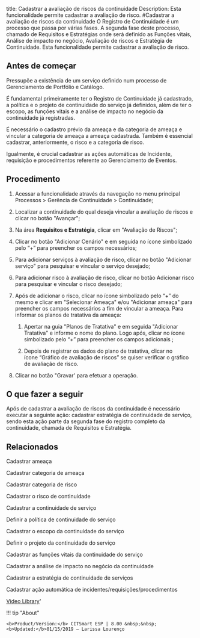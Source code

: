 title: Cadastrar a avaliação de riscos da continuidade
Description: Esta funcionalidade permite cadastrar a avaliação de risco.
#Cadastrar a avaliação de riscos da continuidade
O Registro de Continuidade é um processo que passa por várias fases. A segunda fase deste processo, chamado de Requisitos e Estratégias onde será definido as Funções vitais, Análise de impacto no negócio, Avaliação de riscos e Estratégia de Continuidade. Esta funcionalidade permite cadastrar a avaliação de risco.

**Antes de começar**
--------------------

Pressupõe a existência de um serviço definido num processo de Gerenciamento de
Portfólio e Catálogo.

É fundamental primeiramente ter o Registro de Continuidade já cadastrado, a
política e o projeto de continuidade do serviço já definidos, além de ter o
escopo, as funções vitais e a análise de impacto no negócio da continuidade já
registradas.

É necessário o cadastro prévio da ameaça e da categoria de ameaça e vincular a
categoria de ameaça a ameaça cadastrada. Também é essencial cadastrar,
anteriormente, o risco e a categoria de risco.

Igualmente, é crucial cadastrar as ações automáticas de Incidente, requisição e
procedimentos referente ao Gerenciamento de Eventos.

Procedimento
----------------

1.  Acessar a funcionalidade através da navegação no menu principal Processos \>
    Gerência de Continuidade \> Continuidade;

2.  Localizar a continuidade do qual deseja vincular a avaliação de riscos e
    clicar no botão "Avançar";

3.  Na área **Requisitos e Estratégia**, clicar em "Avaliação de Riscos";

4.  Clicar no botão "Adicionar Cenário" e em seguida no ícone simbolizado pelo
    “+” para preencher os campos necessários;

5.  Para adicionar serviços à avaliação de risco, clicar no botão "Adicionar
    serviço" para pesquisar e vincular o serviço desejado;

6.  Para adicionar risco à avaliação de risco, clicar no botão Adicionar risco
    para pesquisar e vincular o risco desejado;

7.  Após de adicionar o risco, clicar no ícone simbolizado pelo “+” do mesmo e
    clicar em "Selecionar Ameaça" e/ou "Adicionar ameaça" para preencher os
    campos necessários a fim de vincular a ameaça. Para informar os planos de
    tratativa da ameaça:

    1.  Apertar na guia "Planos de Tratativa" e em seguida "Adicionar Tratativa"
        e informe o nome do plano. Logo após, clicar no ícone simbolizado pelo
        “+” para preencher os campos adicionais ;

    2.  Depois de registrar os dados do plano de tratativa, clicar no
        ícone “Gráfico de avaliação de riscos” se quiser verificar o gráfico de
        avaliação de risco.

8.  Clicar no botão "Gravar' para efetuar a operação.

O que fazer a seguir
------------------------

Após de cadastrar a avaliação de riscos da continuidade é necessário executar a
seguinte ação: cadastrar estratégia de continuidade de serviço, sendo esta ação
parte da segunda fase do registro completo da continuidade, chamada de
Requisitos e Estratégia.

Relacionados
----------------

Cadastrar ameaça

Cadastrar categoria de ameaça

Cadastrar categoria de risco

Cadastrar o risco de continuidade

Cadastrar a continuidade de serviço

Definir a política de continuidade do serviço

Cadastrar o escopo da continuidade do serviço

Definir o projeto da continuidade do serviço

Cadastrar as funções vitais da continuidade do serviço

Cadastrar a análise de impacto no negócio da continuidade

Cadastrar a estratégia de continuidade de serviços

Cadastrar ação automática de incidentes/requisições/procedimentos

<i class='fa fa-youtube-play  fa-2x' style='color:#97ce17;vertical-align: middle;'> </i> [Video Library](https://www.youtube.com/playlist?list=PLB5qK2uzf2RPHLLyCQ9CqOeIt08azAa6k)'

!!! tip "About"

    <b>Product/Version:</b> CITSmart ESP | 8.00 &nbsp;&nbsp;
    <b>Updated:</b>01/15/2019 – Larissa Lourenço

